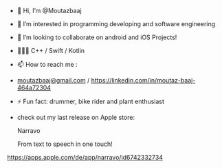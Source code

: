 - 👋 Hi, I’m @Moutazbaaj
- 👀 I’m interested in programming developing and software engineering
- 💞️ I’m looking to collaborate on android and iOS Projects!
- 👨🏻‍💻 C++ / Swift / Kotlin
  
- 📫 How to reach me :
- moutazbaaj@gmail.com / https://linkedin.com/in/moutaz-baaj-464a72304
  
- ⚡ Fun fact: drummer, bike rider and plant enthusiast

- check out my last release on Apple store: 

    Narravo

  From text to speech in one touch!

https://apps.apple.com/de/app/narravo/id6742332734




<!---
Moutazbaaj/Moutazbaaj is a ✨ special ✨ repository because its `README.md` (this file) appears on your GitHub profile.
You can click the Preview link to take a look at your changes.
--->
